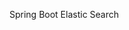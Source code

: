 Spring Boot Elastic Search 
<!--stackedit_data:
eyJoaXN0b3J5IjpbMTQ1ODU4NTYyMiwtMzMyNDU1MzYzXX0=
-->